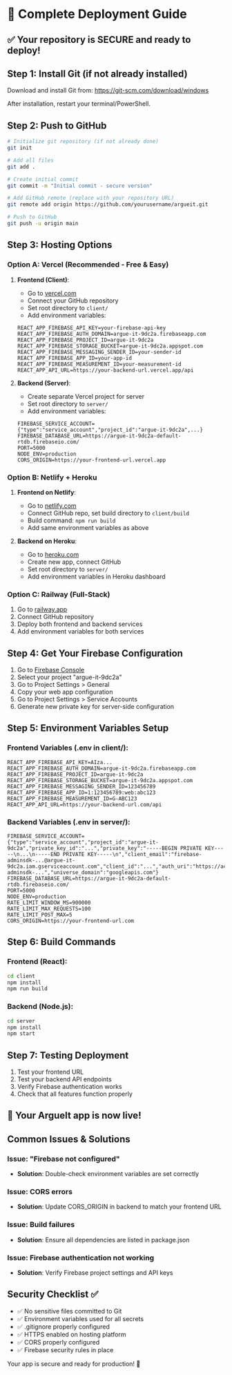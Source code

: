 # 🚀 Complete Deployment Guide

## ✅ Your repository is SECURE and ready to deploy!

## Step 1: Install Git (if not already installed)

Download and install Git from: https://git-scm.com/download/windows

After installation, restart your terminal/PowerShell.

## Step 2: Push to GitHub

```bash
# Initialize git repository (if not already done)
git init

# Add all files
git add .

# Create initial commit
git commit -m "Initial commit - secure version"

# Add GitHub remote (replace with your repository URL)
git remote add origin https://github.com/yourusername/argueit.git

# Push to GitHub
git push -u origin main
```

## Step 3: Hosting Options

### Option A: Vercel (Recommended - Free & Easy)

1. **Frontend (Client)**:
   - Go to [vercel.com](https://vercel.com)
   - Connect your GitHub repository
   - Set root directory to `client/`
   - Add environment variables:
   ```
   REACT_APP_FIREBASE_API_KEY=your-firebase-api-key
   REACT_APP_FIREBASE_AUTH_DOMAIN=argue-it-9dc2a.firebaseapp.com
   REACT_APP_FIREBASE_PROJECT_ID=argue-it-9dc2a
   REACT_APP_FIREBASE_STORAGE_BUCKET=argue-it-9dc2a.appspot.com
   REACT_APP_FIREBASE_MESSAGING_SENDER_ID=your-sender-id
   REACT_APP_FIREBASE_APP_ID=your-app-id
   REACT_APP_FIREBASE_MEASUREMENT_ID=your-measurement-id
   REACT_APP_API_URL=https://your-backend-url.vercel.app/api
   ```

2. **Backend (Server)**:
   - Create separate Vercel project for server
   - Set root directory to `server/`
   - Add environment variables:
   ```
   FIREBASE_SERVICE_ACCOUNT={"type":"service_account","project_id":"argue-it-9dc2a",...}
   FIREBASE_DATABASE_URL=https://argue-it-9dc2a-default-rtdb.firebaseio.com/
   PORT=5000
   NODE_ENV=production
   CORS_ORIGIN=https://your-frontend-url.vercel.app
   ```

### Option B: Netlify + Heroku

1. **Frontend on Netlify**:
   - Go to [netlify.com](https://netlify.com)
   - Connect GitHub repo, set build directory to `client/build`
   - Build command: `npm run build`
   - Add same environment variables as above

2. **Backend on Heroku**:
   - Go to [heroku.com](https://heroku.com)
   - Create new app, connect GitHub
   - Set root directory to `server/`
   - Add environment variables in Heroku dashboard

### Option C: Railway (Full-Stack)

1. Go to [railway.app](https://railway.app)
2. Connect GitHub repository
3. Deploy both frontend and backend services
4. Add environment variables for both services

## Step 4: Get Your Firebase Configuration

1. Go to [Firebase Console](https://console.firebase.google.com)
2. Select your project "argue-it-9dc2a"
3. Go to Project Settings > General
4. Copy your web app configuration
5. Go to Project Settings > Service Accounts
6. Generate new private key for server-side configuration

## Step 5: Environment Variables Setup

### Frontend Variables (.env in client/):
```env
REACT_APP_FIREBASE_API_KEY=AIza...
REACT_APP_FIREBASE_AUTH_DOMAIN=argue-it-9dc2a.firebaseapp.com
REACT_APP_FIREBASE_PROJECT_ID=argue-it-9dc2a
REACT_APP_FIREBASE_STORAGE_BUCKET=argue-it-9dc2a.appspot.com
REACT_APP_FIREBASE_MESSAGING_SENDER_ID=123456789
REACT_APP_FIREBASE_APP_ID=1:123456789:web:abc123
REACT_APP_FIREBASE_MEASUREMENT_ID=G-ABC123
REACT_APP_API_URL=https://your-backend-url.com/api
```

### Backend Variables (.env in server/):
```env
FIREBASE_SERVICE_ACCOUNT={"type":"service_account","project_id":"argue-it-9dc2a","private_key_id":"...","private_key":"-----BEGIN PRIVATE KEY-----\n...\n-----END PRIVATE KEY-----\n","client_email":"firebase-adminsdk-...@argue-it-9dc2a.iam.gserviceaccount.com","client_id":"...","auth_uri":"https://accounts.google.com/o/oauth2/auth","token_uri":"https://oauth2.googleapis.com/token","auth_provider_x509_cert_url":"https://www.googleapis.com/oauth2/v1/certs","client_x509_cert_url":"https://www.googleapis.com/robot/v1/metadata/x509/firebase-adminsdk-...","universe_domain":"googleapis.com"}
FIREBASE_DATABASE_URL=https://argue-it-9dc2a-default-rtdb.firebaseio.com/
PORT=5000
NODE_ENV=production
RATE_LIMIT_WINDOW_MS=900000
RATE_LIMIT_MAX_REQUESTS=100
RATE_LIMIT_POST_MAX=5
CORS_ORIGIN=https://your-frontend-url.com
```

## Step 6: Build Commands

### Frontend (React):
```bash
cd client
npm install
npm run build
```

### Backend (Node.js):
```bash
cd server
npm install
npm start
```

## Step 7: Testing Deployment

1. Test your frontend URL
2. Test your backend API endpoints
3. Verify Firebase authentication works
4. Check that all features function properly

## 🎉 Your ArgueIt app is now live!

## Common Issues & Solutions

### Issue: "Firebase not configured"
- **Solution**: Double-check environment variables are set correctly

### Issue: CORS errors
- **Solution**: Update CORS_ORIGIN in backend to match your frontend URL

### Issue: Build failures
- **Solution**: Ensure all dependencies are listed in package.json

### Issue: Firebase authentication not working
- **Solution**: Verify Firebase project settings and API keys

## Security Checklist ✅

- ✅ No sensitive files committed to Git
- ✅ Environment variables used for all secrets
- ✅ .gitignore properly configured
- ✅ HTTPS enabled on hosting platform
- ✅ CORS properly configured
- ✅ Firebase security rules in place

Your app is secure and ready for production! 🚀

